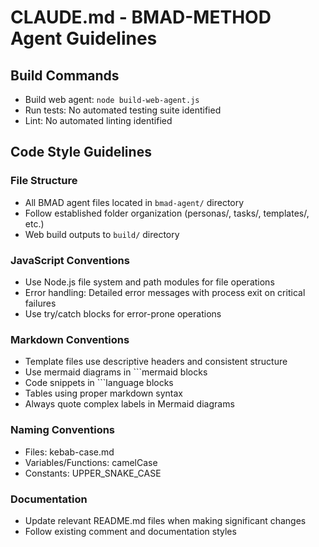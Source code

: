 # CLAUDE.md - BMAD-METHOD Agent Guidelines

## Build Commands
- Build web agent: `node build-web-agent.js`
- Run tests: No automated testing suite identified
- Lint: No automated linting identified

## Code Style Guidelines

### File Structure
- All BMAD agent files located in `bmad-agent/` directory
- Follow established folder organization (personas/, tasks/, templates/, etc.)
- Web build outputs to `build/` directory

### JavaScript Conventions
- Use Node.js file system and path modules for file operations
- Error handling: Detailed error messages with process exit on critical failures
- Use try/catch blocks for error-prone operations

### Markdown Conventions
- Template files use descriptive headers and consistent structure
- Use mermaid diagrams in ```mermaid blocks
- Code snippets in ```language blocks
- Tables using proper markdown syntax
- Always quote complex labels in Mermaid diagrams

### Naming Conventions
- Files: kebab-case.md
- Variables/Functions: camelCase
- Constants: UPPER_SNAKE_CASE

### Documentation
- Update relevant README.md files when making significant changes
- Follow existing comment and documentation styles